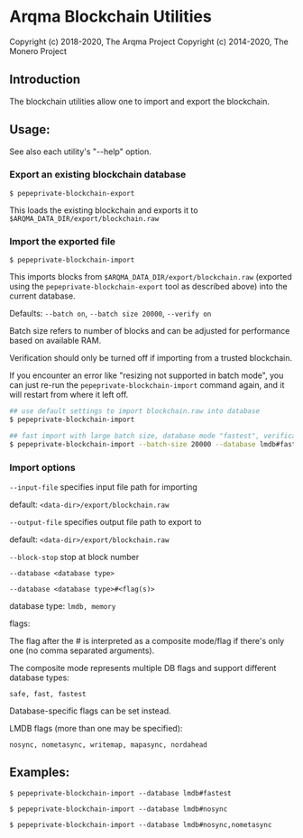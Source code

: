 # Arqma Blockchain Utilities

Copyright (c) 2018-2020, The Arqma Project
Copyright (c) 2014-2020, The Monero Project

## Introduction

The blockchain utilities allow one to import and export the blockchain.

## Usage:

See also each utility's "--help" option.

### Export an existing blockchain database

`$ pepeprivate-blockchain-export`

This loads the existing blockchain and exports it to `$ARQMA_DATA_DIR/export/blockchain.raw`

### Import the exported file

`$ pepeprivate-blockchain-import`

This imports blocks from `$ARQMA_DATA_DIR/export/blockchain.raw` (exported using the
`pepeprivate-blockchain-export` tool as described above) into the current database.

Defaults: `--batch on`, `--batch size 20000`, `--verify on`

Batch size refers to number of blocks and can be adjusted for performance based on available RAM.

Verification should only be turned off if importing from a trusted blockchain.

If you encounter an error like "resizing not supported in batch mode", you can just re-run
the `pepeprivate-blockchain-import` command again, and it will restart from where it left off.

```bash
## use default settings to import blockchain.raw into database
$ pepeprivate-blockchain-import

## fast import with large batch size, database mode "fastest", verification off
$ pepeprivate-blockchain-import --batch-size 20000 --database lmdb#fastest --verify off

```

### Import options

`--input-file`
specifies input file path for importing

default: `<data-dir>/export/blockchain.raw`

`--output-file`
specifies output file path to export to

default: `<data-dir>/export/blockchain.raw`

`--block-stop`
stop at block number

`--database <database type>`

`--database <database type>#<flag(s)>`

database type: `lmdb, memory`

flags:

The flag after the # is interpreted as a composite mode/flag if there's only
one (no comma separated arguments).

The composite mode represents multiple DB flags and support different database types:

`safe, fast, fastest`

Database-specific flags can be set instead.

LMDB flags (more than one may be specified):

`nosync, nometasync, writemap, mapasync, nordahead`

## Examples:

```
$ pepeprivate-blockchain-import --database lmdb#fastest

$ pepeprivate-blockchain-import --database lmdb#nosync

$ pepeprivate-blockchain-import --database lmdb#nosync,nometasync
```
